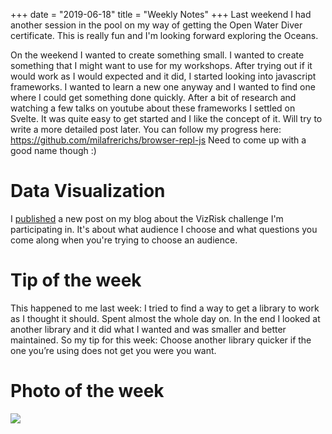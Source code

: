 +++
date = "2019-06-18"
title = "Weekly Notes"
+++
Last weekend I had another session in the pool on my way of getting the Open Water Diver certificate. This is really fun and I'm looking forward exploring the Oceans.

On the weekend I wanted to create something small. I wanted to create something that I might want to use for my workshops. After trying out if it would work as I would expected and it did, I started looking into javascript frameworks. I wanted to learn a new one anyway and I wanted to find one where I could get something done quickly. After a bit of research and watching a few talks on youtube about these frameworks I settled on Svelte. It was quite easy to get started and I like the concept of it. Will try to write a more detailed post later.
You can follow my progress here: https://github.com/milafrerichs/browser-repl-js
Need to come up with a good name though :)

# Data Visualization

I [published](http://milafrerichs.de/articles/vizrisk-challenge-audience?lsc=mf) a new post on my blog about the VizRisk challenge I'm participating in. It's about what audience I choose and what questions you come along when you're trying to choose an audience.

# Tip of the week

This happened to me last week: I tried to find a way to get a library to work as I thought it should. Spent almost the whole day on. In the end I looked at another library and it did what I wanted and was smaller and better maintained. So my tip for this week: Choose another library quicker if the one you’re using does not get you were you want.

# Photo of the week
![](https://res.cloudinary.com/civicvision/image/upload/f_auto,q_70,w_1024/milafrerichs.com/newsletter/photo_of_the_week/IMG_5133.jpg)


<div class="rm-area-end-of-content"></div>
